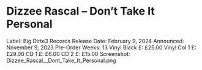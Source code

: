 # Dizzee Rascal – Don’t Take It Personal

Label: Big Dirte3 Records
Release Date: February 9, 2024
Announced: November 9, 2023
Pre-Order Weeks: 13
Vinyl Black £: £25.00
Vinyl Col 1 £: £29.00
CD 1 £: £6.00
CD 2 £: £15.00
Screenshot: Dizzee_Rascal__Dont_Take_It_Personal.png